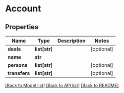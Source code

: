 # Account

## Properties
Name | Type | Description | Notes
------------ | ------------- | ------------- | -------------
**deals** | **list[str]** |  | [optional] 
**name** | **str** |  | 
**persons** | **list[str]** |  | [optional] 
**transfers** | **list[str]** |  | [optional] 

[[Back to Model list]](../README.md#documentation-for-models) [[Back to API list]](../README.md#documentation-for-api-endpoints) [[Back to README]](../README.md)


